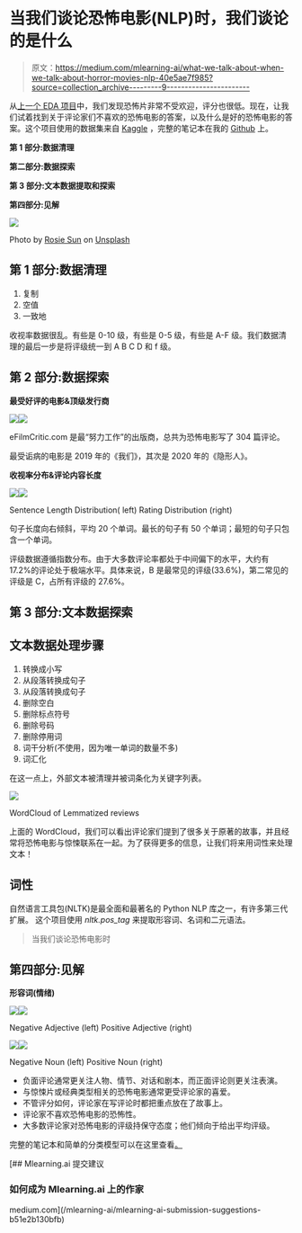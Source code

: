 # 当我们谈论恐怖电影(NLP)时，我们谈论的是什么

> 原文：<https://medium.com/mlearning-ai/what-we-talk-about-when-we-talk-about-horror-movies-nlp-40e5ae7f985?source=collection_archive---------9----------------------->

从[上一个 EDA 项目](/@asunadch/horror-movie-analysis-eda-d199befd38bb)中，我们发现恐怖片非常不受欢迎，评分也很低。现在，让我们试着找到关于评论家们不喜欢的恐怖电影的答案，以及什么是好的恐怖电影的答案。这个项目使用的数据集来自 [Kaggle](https://www.kaggle.com/datasets/stefanoleone992/rotten-tomatoes-movies-and-critic-reviews-dataset?select=rotten_tomatoes_critic_reviews.csv) ，完整的笔记本在我的 [Github](https://github.com/Asuna-sama-1/Horror_movies) 上。

**第 1 部分:数据清理**

**第二部分:数据探索**

**第 3 部分:文本数据提取和探索**

**第四部分:见解**

![](img/bc838c417ab02f07bce6d527e5c9d8bd.png)

Photo by [Rosie Sun](https://unsplash.com/@rosiesun?utm_source=medium&utm_medium=referral) on [Unsplash](https://unsplash.com?utm_source=medium&utm_medium=referral)

## 第 1 部分:数据清理

1.  复制
2.  空值
3.  一致地

收视率数据很乱。有些是 0-10 级，有些是 0-5 级，有些是 A-F 级。我们数据清理的最后一步是将评级统一到 A B C D 和 f 级。

## 第 2 部分:数据探索

**最受好评的电影&顶级发行商**

![](img/0e4e4fad2501643dfd47b506f5491118.png)![](img/9928e01a4bcd4a1d5d4d855172bfd516.png)

eFilmCritic.com 是最“努力工作”的出版商，总共为恐怖电影写了 304 篇评论。

最受诟病的电影是 2019 年的《我们》，其次是 2020 年的《隐形人》。

**收视率分布&评论内容长度**

![](img/49b29127139051ab7b0e45e3539b78f8.png)![](img/939463243b585028f867888b3bfdac28.png)

Sentence Length Distribution( left) Rating Distribution (right)

句子长度向右倾斜，平均 20 个单词。最长的句子有 50 个单词；最短的句子只包含一个单词。

评级数据遵循指数分布。由于大多数评论率都处于中间偏下的水平，大约有 17.2%的评论处于极端水平。具体来说，B 是最常见的评级(33.6%)，第二常见的评级是 C，占所有评级的 27.6%。

## 第 3 部分:文本数据探索

## 文本数据处理步骤

1.  转换成小写
2.  从段落转换成句子
3.  从段落转换成句子
4.  删除空白
5.  删除标点符号
6.  删除号码
7.  删除停用词
8.  词干分析(不使用，因为唯一单词的数量不多)
9.  词汇化

在这一点上，外部文本被清理并被词条化为关键字列表。

![](img/658a29eeda11692cb58174a7cfa5fe10.png)

WordCloud of Lemmatized reviews

上面的 WordCloud，我们可以看出评论家们提到了很多关于原著的故事，并且经常将恐怖电影与惊悚联系在一起。为了获得更多的信息，让我们将来用词性来处理文本！

## 词性

自然语言工具包(NLTK)是最全面和最著名的 Python NLP 库之一，有许多第三代扩展。
这个项目使用 *nltk.pos_tag* 来提取形容词、名词和二元语法。

> 当我们谈论恐怖电影时

## **第四部分:见解**

**形容词(情绪)**

![](img/b6a4c9689964809b06c538fb0ee65586.png)![](img/96cbe4a54130137b39f77a2f707c4480.png)

Negative Adjective (left) Positive Adjective (right)

![](img/7ba9a30029b6024995b551237511ad42.png)![](img/6837bf489d29821f68398ce326b6e2ba.png)

Negative Noun (left) Positive Noun (right)

*   负面评论通常更关注人物、情节、对话和剧本，而正面评论则更关注表演。
*   与惊悚片或经典类型相关的恐怖电影通常更受评论家的喜爱。
*   不管评分如何，评论家在写评论时都把重点放在了故事上。
*   评论家不喜欢恐怖电影的恐怖性。
*   大多数评论家对恐怖电影的评级持保守态度；他们倾向于给出平均评级。

完整的笔记本和简单的分类模型可以在这里查看[。](https://github.com/Asuna-sama-1/Horror_movies)

[](/mlearning-ai/mlearning-ai-submission-suggestions-b51e2b130bfb) [## Mlearning.ai 提交建议

### 如何成为 Mlearning.ai 上的作家

medium.com](/mlearning-ai/mlearning-ai-submission-suggestions-b51e2b130bfb)